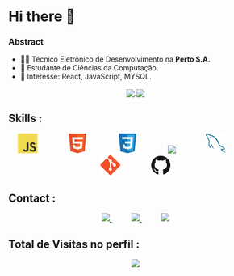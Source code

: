# Hi there 👋

### Abstract

- 👨‍💻 Técnico Eletrônico de Desenvolvimento na **Perto S.A.**
- 🌱 Estudante de Ciências da Computação.
- 💙 Interesse: React, JavaScript, MYSQL.


<p align="center">
  <a href="https://github.com/anuraghazra/github-readme-stats">
    <img
      align="center"
      src="https://github-readme-stats.vercel.app/api/top-langs/?username=Vinicius-Garcia&layout=compact"
    />
  </a>
  <a href="https://github.com/anuraghazra/github-readme-stats">
    <img
      align="center"
      height="165"
      src="https://github-readme-stats.vercel.app/api?username=Vinicius-Garcia&count_private=true&show_icons=true&custom_title=Github%20Status&hide=issues"
    />
  </a>
</p>
<p>

## Skills :
<p align="center">
    <img height="40" src="https://raw.githubusercontent.com/devicons/devicon/master/icons/javascript/javascript-original.svg">
    &nbsp;&nbsp;&nbsp;&nbsp;&nbsp;&nbsp;&nbsp;&nbsp;&nbsp;&nbsp;&nbsp;&nbsp;&nbsp;
    <img height="40" src="https://raw.githubusercontent.com/devicons/devicon/master/icons/html5/html5-original.svg">
    &nbsp;&nbsp;&nbsp;&nbsp;&nbsp;&nbsp;&nbsp;&nbsp;&nbsp;&nbsp;&nbsp;&nbsp;&nbsp;
    <img height="40" src="https://raw.githubusercontent.com/devicons/devicon/master/icons/css3/css3-original.svg">
    &nbsp;&nbsp;&nbsp;&nbsp;&nbsp;&nbsp;&nbsp;&nbsp;&nbsp;&nbsp;&nbsp;&nbsp;&nbsp;
    <img height="40" src="https://cdn.jsdelivr.net/gh/devicons/devicon/icons/react/react-original.svg">
    &nbsp;&nbsp;&nbsp;&nbsp;&nbsp;&nbsp;&nbsp;&nbsp;&nbsp;&nbsp;&nbsp;&nbsp;&nbsp;
    <img height="40" src="https://raw.githubusercontent.com/devicons/devicon/master/icons/mysql/mysql-original.svg">
     &nbsp;&nbsp;&nbsp;&nbsp;&nbsp;&nbsp;&nbsp;&nbsp;&nbsp;&nbsp;&nbsp;&nbsp;&nbsp;
    <img height="40" src="https://raw.githubusercontent.com/devicons/devicon/master/icons/git/git-original.svg">
    &nbsp;&nbsp;&nbsp;&nbsp;&nbsp;&nbsp;&nbsp;&nbsp;&nbsp;&nbsp;&nbsp;&nbsp;&nbsp;
    <img height="40" src="https://raw.githubusercontent.com/devicons/devicon/master/icons/github/github-original.svg">
    
   
</p>

## Contact :

<p align="center">
    <a href="https://github.com/Vinicius-Garcia">
        <img  src="https://img.shields.io/badge/github-%23100000.svg?&style=for-the-badge&logo=github&logoColor=white&link=mailto:https://www.linkedin.com/in/vinicius-da-silva-garcia/">
    </a>
    &nbsp;&nbsp;&nbsp;&nbsp;&nbsp;&nbsp;&nbsp;&nbsp;&nbsp;
    <a href="mailto:viniciusgarcia1300@gmail.com">
        <img src="https://img.shields.io/badge/gmail-D14836?&style=for-the-badge&logo=gmail&logoColor=white&link=mailto:viniciusgarcia1300@gmail.com">
    </a>
    &nbsp;&nbsp;&nbsp;&nbsp;&nbsp;&nbsp;&nbsp;&nbsp;&nbsp;
    <a href="https://www.linkedin.com/in/vinicius-da-silva-garcia/">
        <img src="https://img.shields.io/badge/linkedin-%230077B5.svg?&style=for-the-badge&logo=linkedin&logoColor=white&link=mailto:https://www.linkedin.com/in/vinicius-da-silva-garcia/">
    </a>
</p>

<p align="center"> 

 ## Total de Visitas no perfil :<br>
 <p align="center"> 
   <img alingn="center" src="https://profile-counter.glitch.me/Vinicius-Garcia/count.svg" />
 </p>

</p>
